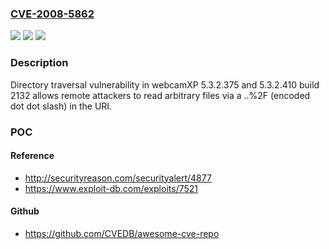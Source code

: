 ### [CVE-2008-5862](https://cve.mitre.org/cgi-bin/cvename.cgi?name=CVE-2008-5862)
![](https://img.shields.io/static/v1?label=Product&message=n%2Fa&color=blue)
![](https://img.shields.io/static/v1?label=Version&message=n%2Fa&color=blue)
![](https://img.shields.io/static/v1?label=Vulnerability&message=n%2Fa&color=brighgreen)

### Description

Directory traversal vulnerability in webcamXP 5.3.2.375 and 5.3.2.410 build 2132 allows remote attackers to read arbitrary files via a ..%2F (encoded dot dot slash) in the URI.

### POC

#### Reference
- http://securityreason.com/securityalert/4877
- https://www.exploit-db.com/exploits/7521

#### Github
- https://github.com/CVEDB/awesome-cve-repo

